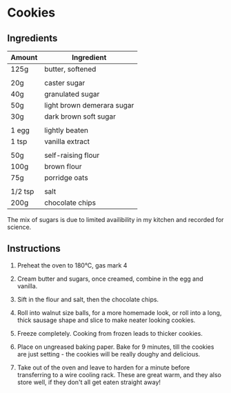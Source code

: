 
# Cookies

## Ingredients

Amount  |  Ingredient
--------|------------
125g    |  butter, softened
        |
20g     |  caster sugar
40g     |  granulated sugar
50g     |  light brown demerara sugar
30g     |  dark brown soft sugar
        |
1 egg   |  lightly beaten
1 tsp   |  vanilla extract
        |
50g     |  self-raising flour
100g    |  brown flour
75g     |  porridge oats
        |
1/2 tsp |  salt
200g    |  chocolate chips

The mix of sugars is due to limited availibility in my kitchen and recorded for science.


## Instructions

1. Preheat the oven to 180°C, gas mark 4

2. Cream butter and sugars, once creamed, combine in the egg and vanilla.

3. Sift in the flour and salt, then the chocolate chips.

4. Roll into walnut size balls, for a more homemade look, or roll into a long,
   thick sausage shape and slice to make neater looking cookies.

5. Freeze completely. Cooking from frozen leads to thicker cookies.

6. Place on ungreased baking paper. Bake for 9 minutes, till the cookies are just setting - the
   cookies will be really doughy and delicious.

7. Take out of the oven and leave to harden for a minute before transferring to
   a wire cooling rack. These are great warm, and they also store well, if they
   don't all get eaten straight away!



